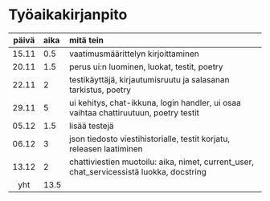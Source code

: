 # Työaikakirjanpito

| päivä | aika | mitä tein  |
| :----:|:-----| :-----|
| 15.11 | 0.5  | vaatimusmäärittelyn kirjoittaminen |
| 20.11 | 1.5  | perus ui:n luominen, luokat, testit, poetry |
| 22.11 | 2    | testikäyttäjä, kirjautumisruutu ja salasanan tarkistus, poetry |
| 29.11 | 5    | ui kehitys, chat-ikkuna, login handler, ui osaa vaihtaa chattiruutuun, poetry testit |
| 05.12 | 1.5  | lisää testejä |
| 06.12 | 3    | json tiedosto viestihistorialle, testit korjatu, releasen laatiminen |
| 13.12 | 2    | chattiviestien muotoilu: aika, nimet, current_user, chat_servicessistä luokka, docstring |
| yht   | 13.5 | | 

